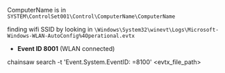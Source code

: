 ComputerName is in
`SYSTEM\ControlSet001\Control\ComputerName\ComputerName`

finding wifi SSID by looking in 
`\Windows\System32\winevt\Logs\Microsoft-Windows-WLAN-AutoConfig%4Operational.evtx`
- **Event ID 8001** (WLAN connected)

chainsaw search -t 'Event.System.EventID: =8100' <evtx_file_path>